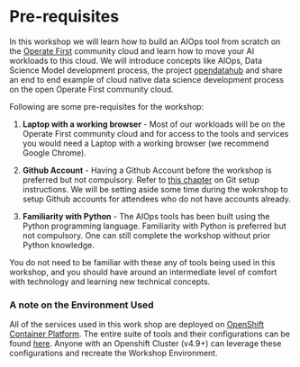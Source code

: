 # Pre-requisites

In this workshop we will learn how to build an AIOps tool from scratch on the [Operate First](https://www.operate-first.cloud/) community cloud and learn how to move your AI workloads to this cloud. We will introduce concepts like AIOps, Data Science Model development process, the project [opendatahub](https://opendatahub.io/) and share an end to end example of cloud native data science development process on the open Operate First community cloud.

Following are some pre-requisites for the workshop:

1. **Laptop with a working browser** - Most of our workloads will be on the Operate First community cloud and for access to the tools and services you would need a Laptop with a working browser (we recommend Google Chrome).

2. **Github Account** - Having a Github Account before the workshop is preferred but not compulsory. Refer to [this chapter](./git_setup.md) on Git setup instructions. We will be setting aside some time during the wokrshop to setup Github accounts for attendees who do not have accounts already.

3. **Familiarity with Python** - The AIOps tools has been built using the Python programming language. Familiarity with Python is preferred but not compulsory. One can still complete the workshop without prior Python knowledge.

You do not need to be familiar with these any of tools being used in this workshop, and you should have around an intermediate level of comfort with technology and learning new technical concepts.

### A note on the Environment Used

All of the services used in this work shop are deployed on [OpenShift Container Platform][ocp].
The entire suite of tools and their configurations can be found [here][configs].
Anyone with an Openshift Cluster (v4.9+) can leverage these configurations and recreate the Workshop Environment.

[ocp]: https://www.redhat.com/en/technologies/cloud-computing/openshift/container-platform
[configs]: https://github.com/operate-first/apps/tree/master/workshops/aiops-tools

